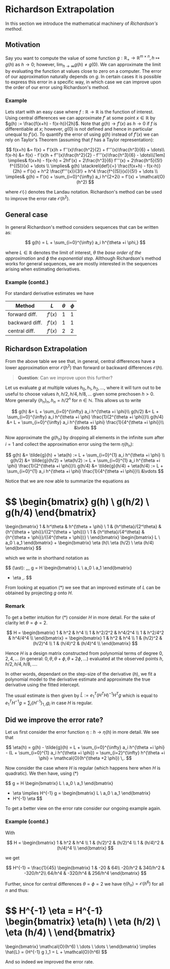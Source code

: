 # Richardson Extrapolation

In this section we introduce the mathematical machinery of *Richardson's method*.

## Motivation

Say you want to compute the value of some function $g: \mathbb{R}_+ \to
\mathbb{R}^{m\times n}, h \mapsto g(h)$ as $h \to 0$; however,
$\lim_{h\to\infty} g(h)\neq g(0)$. We can approximate the limit by evaluating the
function at values close to zero on a computer.  The error of our approximation
naturally depends on $g$. In certain cases it is possible to express this error
in a specific way, in which case we can improve upon the order of our error using
Richardson's method.

### Example

Lets start with an easy case where $f: \mathbb{R} \to \mathbb{R}$ is the function
of interest. Using central differences we can approximate $f'$ at some point
$x \in \mathbb{R}$ by $g(h) := \frac{f(x+h) - f(x-h)}{2h}$. Note that
$g(h) \to f'(x)$ as $h \to 0$ if $f$ is differentiable at $x$;
however, $g(0)$ is not defined and hence in particular unequal to $f'(x)$.
To quantify the error of using $g(h)$ instead of $f'(x)$ we can rely on
Taylor's Theorem (assuming that $f$ has a Taylor representation):

$$
f(x+h) &= f(x) + f'(x)h + f''(x)\frac{h^2}{2} + f'''(x)\frac{h^3}{6} +
\dots\\ f(x-h) &= f(x) - f'(x)h + f''(x)\frac{h^2}{2} -
f'''(x)\frac{h^3}{6} - \dots\\[1em] \implies& f(x+h) - f(x-h) = 2hf'(x) +
2\frac{h^3}{6} f'''(x) + 2\frac{h^5}{5!} f^{(5)}(x) + \dots \\ \implies&
g(h) \stackrel{def}{=} \frac{f(x+h) - f(x-h)}{2h} = f'(x) + h^2
\frac{f'''(x)}{3!} + h^4 \frac{f^{(5)}(x)}{5!} + \dots \\ \implies& g(h) =
f'(x) + \sum_{i=0}^{\infty} a_i h^{2+2i} = f'(x) + \mathcal{O}(h^2)
$$

where $\mathcal{O}(\cdot)$ denotes the Landau notation. Richardson's method can be
used to improve the error rate $\mathcal{O}(h^2)$.

## General case

In general Richardson's method considers sequences that can be written as:

$$
g(h) = L + \sum_{i=0}^{\infty} a_i h^{\theta +i \phi,}
$$

where $L \in \mathbb{R}$ denotes the limit of interest, $\theta$
the *base order of the approximation* and $\phi$ the *exponential step*. Allthough
Richardson's method works for general sequences, we are mostly interested in
the sequences arising when estimating derivatives.

### Example (contd.)

For standard derivative estimates we have

| Method         | $L$     | $\theta$ | $\phi$ |
| -------------- | ------- | -------- | ------ |
| forward diff.  | $f'(x)$ | 1        | 1      |
| backward diff. | $f'(x)$ | 1        | 1      |
| central diff.  | $f'(x)$ | 2        | 2      |

## Richardson Extrapolation

From the above table we see that, in general, central differences have a lower
approximation error $\mathcal{O}(h^2)$ than forward or backward differences
$\mathcal{O}(h)$.

> **Question**: Can we improve upon this further?

Let us evaluate $g$ at multiple values $h_0, h_1, h_2, \dots$, where it will
turn out to be useful to choose values $h, h/2,  h/4, h/8, \dots$ given some
prechosen $h > 0$. More generally $\{ h_n \}_n, h_n = h/2^n$ for $n
\in \mathbb{N}$. This allows us to write

$$
g(h) &= L + \sum_{i=0}^{\infty} a_i h^{\theta +i \phi}\\ g(h/2) &= L +
\sum_{i=0}^{\infty} a_i h^{\theta +i \phi} \frac{1}{2^{\theta +i \phi}}\\ g(h/4) &=
L + \sum_{i=0}^{\infty} a_i h^{\theta +i \phi} \frac{1}{4^{\theta +i \phi}}\\
&\vdots
$$

Now approximate the $g(h_n)$ by dropping all elements in the infinite sum after
$i=1$ and collect the approximation error using the term $\eta(h_n)$:

$$
g(h) &= \tilde{g}(h) + \eta(h) := L + \sum_{i=0}^{1} a_i h^{\theta +i \phi}
\\ g(h/2) &= \tilde{g}(h/2) + \eta(h/2) := L + \sum_{i=0}^{1} a_i h^{\theta
+i \phi} \frac{1}{2^{\theta +i \phi}}\\ g(h/4) &= \tilde{g}(h/4) +
\eta(h/4) := L + \sum_{i=0}^{1} a_i h^{\theta +i \phi} \frac{1}{4^{\theta
+i \phi}}\\ &\vdots
$$

Notice that we are now able to summarize the equations as

$$
\begin{bmatrix}
g(h) \\
g(h/2) \\
g(h/4)
\end{bmatrix}
=
 \begin{bmatrix}
  1 & h^\theta & h^{\theta + \phi} \\
  1 & {h^\theta}/{2^\theta} & {h^{\theta + \phi}}/{(2^{\theta + \phi})} \\
  1 & {h^\theta}/{4^\theta} & {h^{\theta + \phi}}/{(4^{\theta + \phi})} \\
  \end{bmatrix}
  \begin{bmatrix}
  L \\ a_0 \\ a_1
  \end{bmatrix}
+
  \begin{bmatrix}
  \eta (h)\\
  \eta (h/2) \\
  \eta (h/4)
  \end{bmatrix}
$$

which we write in shorthand notation as

$$
(\ast): \,\,\,
g = H
  \begin{bmatrix}
  L \\ a_0 \\ a_1
  \end{bmatrix}
+ \eta \,.
$$

From looking at equation ($\ast$) we see that an improved estimate of $L$
can be obtained by projecting $g$ onto $H$.

### Remark

To get a better intuition for ($\ast$) consider $H$ in more detail. For the
sake of clarity let $\theta = \phi = 2$.

$$
H =
\begin{bmatrix}
  1 & h^2 & h^4 \\
  1 & h^2/2^2 & h^4/2^4 \\
  1 & h^2/4^2 & h^4/4^4 \\
\end{bmatrix} =
\begin{bmatrix}
  1 & h^2 & h^4 \\
  1 & (h/2)^2 & (h/2)^4 \\
  1 & (h/4)^2 & (h/4)^4 \\
\end{bmatrix}
$$

Hence $H$ is a design matrix constructed from polynomial terms of degree
$0,2,4,\dots$ (in general: $0,\theta, \theta + \phi, \theta + 2\phi,\dots$)
evaluated at the observed points $h, h/2,h/4,h/8, \dots$.

In other words, dependant on the step-size of the derivative ($h$), we fit a
polynomial model to the derivative estimate and approximate the true derivative using
the fitted intercept.

The usual estimate is then given by $\hat{L} := e_1^T (H^T H)^{-1} H^T g$ which is
equal to $e_1^T H^{-1} g = \sum_{i} \{H^{-1}\}_{1,i} g_i$ in case $H$ is
regular.

## Did we improve the error rate?

Let us first consider the error function $\eta: h \to \eta (h)$ in more detail. We
see that

$$
\eta(h) = g(h) - \tilde{g}(h) = L + \sum_{i=0}^{\infty} a_i h^{\theta +i
\phi} - (L +  \sum_{i=0}^{1} a_i h^{\theta +i \phi}) = \sum_{i=2}^{\infty}
h^{\theta +i \phi} = \mathcal{O}(h^{\theta +2 \phi}) \,.
$$

Now consider the case where $H$ is regular (which happens here when $H$ is
quadratic). We then have, using ($\ast$)

$$
g = H
   \begin{bmatrix}
   L \\ a_0 \\ a_1
   \end{bmatrix}
+ \eta \implies H^{-1} g =
\begin{bmatrix}
  L \\ a_0 \\ a_1
\end{bmatrix}
+ H^{-1} \eta
$$

To get a better view on the error rate consider our ongoing example again.

### Example (contd.)

With

$$
H =
\begin{bmatrix}
  1 & h^2 & h^4 \\
  1 & (h/2)^2 & (h/2)^4 \\
  1 & (h/4)^2 & (h/4)^4 \\
\end{bmatrix}
$$

we get

$$
H^{-1} = \frac{1}{45}
 \begin{bmatrix}
    1       & -20      & 64\\
    -20/h^2 & 340/h^2  & -320/h^2\\
    64/h^4  & -320/h^4 & 256/h^4
 \end{bmatrix}
$$

Further, since for central differences $\theta = \phi = 2$ we have $\eta
(h_n) = \mathcal{O}(h^6)$ for all $n$ and thus:

$$
H^{-1} \eta = H^{-1}
\begin{bmatrix}
  \eta(h) \\
  \eta (h/2) \\
  \eta (h/4) \\
\end{bmatrix}
=
\begin{bmatrix}
  \mathcal{O}(h^6) \\
  \dots \\
  \dots \\
\end{bmatrix}
\implies \hat{L} = \{H^{-1} g \}_1 = L + \mathcal{O}(h^6)
$$

And so indeed we improved the error rate.
